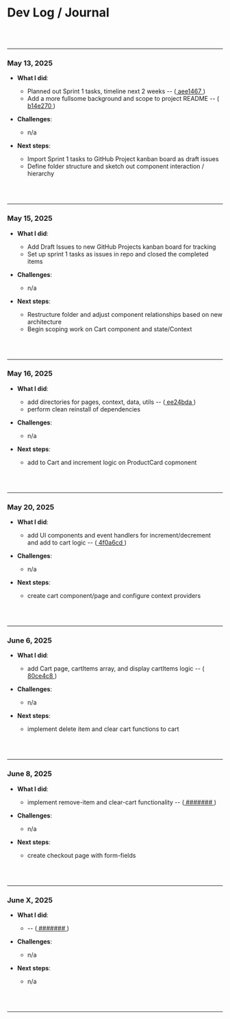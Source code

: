 # Dev Log / Journal

<br></br>


---

### **May 13, 2025**

- **What I did**:
  - Planned out Sprint 1 tasks, timeline next 2 weeks -- ([ aee1467 ](https://github.com/users/myopicOracle/YummyBuy.ca/commit/aee1467))
  - Add a more fullsome background and scope to project README -- ([ b14e270 ](https://github.com/users/myopicOracle/YummyBuy.ca/commit/b14e270))

- **Challenges**:
  - n/a

- **Next steps**:
  - Import Sprint 1 tasks to GitHub Project kanban board as draft issues
  - Define folder structure and sketch out component interaction / hierarchy

<br></br>


---

### **May 15, 2025**

- **What I did**:
  -  Add Draft Issues to new GitHub Projects kanban board for tracking
  -  Set up sprint 1 tasks as issues in repo and closed the completed items

- **Challenges**:
  -  n/a

- **Next steps**:
  - Restructure folder and adjust component relationships based on new architecture
  - Begin scoping work on Cart component and state/Context

<br></br>


---

### **May 16, 2025**

- **What I did**:
  - add directories for pages, context, data, utils -- ([ ee24bda ](https://github.com/users/myopicOracle/YummyBuy.ca/commit/#######))
  - perform clean reinstall of dependencies 

- **Challenges**:
  -  n/a

- **Next steps**:
  -  add to Cart and increment logic on ProductCard copmonent

<br></br>


---

### **May 20, 2025**

- **What I did**:
  -  add UI components and event handlers for increment/decrement and add to cart logic -- ([ 4f0a6cd ](https://github.com/users/myopicOracle/YummyBuy.ca/commit/#######))

- **Challenges**:
  -  n/a

- **Next steps**:
  -  create cart component/page and configure context providers

<br></br>


---

### **June 6, 2025**

- **What I did**:
  - add Cart page, cartItems array, and display cartItems logic -- ([ 80ce4c8 ](https://github.com/users/myopicOracle/YummyBuy.ca/commit80ce4c8))

- **Challenges**:
  -  n/a

- **Next steps**:
  -  implement delete item and clear cart functions to cart

<br></br>


---

### **June 8, 2025**

- **What I did**:
  - implement remove-item and clear-cart functionality -- ([ ####### ](https://github.com/users/myopicOracle/YummyBuy.ca/commit/#######))

- **Challenges**:
  -  n/a

- **Next steps**:
  -  create checkout page with form-fields

<br></br>


---

### **June X, 2025**

- **What I did**:
  -  -- ([ ####### ](https://github.com/users/myopicOracle/YummyBuy.ca/commit/#######))

- **Challenges**:
  -  n/a

- **Next steps**:
  -  n/a

<br></br>


---

